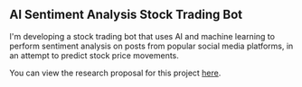 ## AI Sentiment Analysis Stock Trading Bot
I'm developing a stock trading bot that uses AI and machine learning to perform sentiment analysis on posts from popular social media platforms, in an attempt to predict stock price movements.

You can view the research proposal for this project [here](https://docs.google.com/document/d/1_1EJPguCroGMEEClBSYNBMfrX9sOmK_UrLmnMzld2ww/edit?tab=t.0).